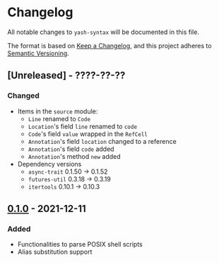 # Changelog

All notable changes to `yash-syntax` will be documented in this file.

The format is based on [Keep a Changelog](https://keepachangelog.com/en/1.1.0/),
and this project adheres to [Semantic Versioning](https://semver.org/spec/v2.0.0.html).

## [Unreleased] - ????-??-??

### Changed

- Items in the `source` module:
    - `Line` renamed to `Code`
    - `Location`'s field `line` renamed to `code`
    - `Code`'s field `value` wrapped in the `RefCell`
    - `Annotation`'s field `location` changed to a reference
    - `Annotation`'s field `code` added
    - `Annotation`'s method `new` added
- Dependency versions
    - `async-trait` 0.1.50 → 0.1.52
    - `futures-util` 0.3.18 → 0.3.19
    - `itertools` 0.10.1 → 0.10.3

## [0.1.0] - 2021-12-11

### Added

- Functionalities to parse POSIX shell scripts
- Alias substitution support

[0.1.0]: https://github.com/magicant/yash-rs/releases/tag/yash-syntax-0.1.0
